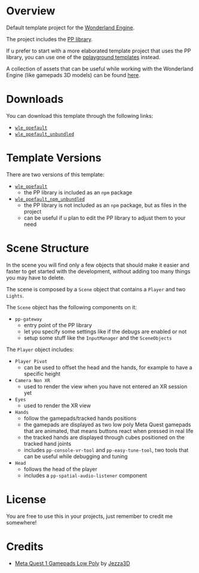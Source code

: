 # Overview

Default template project for the [Wonderland Engine](https://wonderlandengine.com/).

The project includes the [PP library](https://github.com/SignorPipo/wle_pp).

If u prefer to start with a more elaborated template project that uses the PP library, you can use one of the [pplayground templates](https://github.com/SignorPipo/wle_pplaygrounds) instead.

A collection of assets that can be useful while working with the Wonderland Engine (like gamepads 3D models) can be found [here](https://github.com/SignorPipo/wle_assets).

# Downloads

You can download this template through the following links:
  * [`wle_ppefault`](https://github.com/SignorPipo/wle_ppefault/releases/latest/download/wle_ppefault.zip)
  * [`wle_ppefault_unbundled`](https://github.com/SignorPipo/wle_ppefault/releases/latest/download/wle_ppefault_unbundled.zip)

# Template Versions

There are two versions of this template:
- [`wle_ppefault`](https://github.com/SignorPipo/wle_ppefault/tree/main/wle_ppefault/wle_ppefault)
  * the PP library is included as an `npm` package
- [`wle_ppefault_npm_unbundled`](https://github.com/SignorPipo/wle_ppefault/tree/main/wle_ppefault/wle_ppefault_unbundled)
  * the PP library is not included as an `npm` package, but as files in the project
  * can be useful if u plan to edit the PP library to adjust them to your need

# Scene Structure

In the scene you will find only a few objects that should make it easier and faster to get started with the development, without adding too many things you may have to delete.

The scene is composed by a `Scene` object that contains a `Player` and two `Lights`.

The `Scene` object has the following components on it:
- `pp-gateway`
  * entry point of the PP library
  * let you specify some settings like if the debugs are enabled or not
  * setup some stuff like the `InputManager` and the `SceneObjects`

The `Player` object includes:
- `Player Pivot`
  * can be used to offset the head and the hands, for example to have a specific height
- `Camera Non XR`
  * used to render the view when you have not entered an XR session yet
- `Eyes`
  * used to render the XR view
- `Hands`
  * follow the gamepads/tracked hands positions
  * the gamepads are displayed as two low poly Meta Quest gamepads that are animated, that means buttons react when pressed in real life
  * the tracked hands are displayed through cubes positioned on the tracked hand joints
  * includes `pp-console-vr-tool` and `pp-easy-tune-tool`, two tools that can be useful while debugging and tuning
- `Head`
  * follows the head of the player
  * includes a `pp-spatial-audio-listener` component

# License

You are free to use this in your projects, just remember to credit me somewhere!

# Credits

- [Meta Quest 1 Gamepads Low Poly](https://github.com/SignorPipo/wle_ppefault/blob/main/wle_ppefault/wle_ppefault/assets/models/meta_quest_1_gamepads_credits_Jezza3D.fbx) by [Jezza3D](https://sketchfab.com/Jezza3D)
